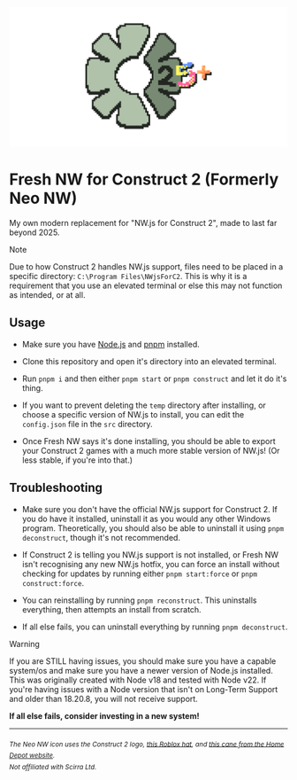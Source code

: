 ![icon as scuffed as the program](./icon_rm-banner.png)

# Fresh NW for Construct 2 (Formerly Neo NW)
My own modern replacement for "NW.js for Construct 2", made to last far beyond 2025.



> [!NOTE]
> Due to how Construct 2 handles NW.js support, files need to be placed in a specific directory: `C:\Program Files\NWjsForC2`. This is why it is a requirement that you use an elevated terminal or else this may not function as intended, or at all.

## Usage

- Make sure you have [Node.js](https://nodejs.org) and [pnpm](https://pnpm.io) installed.

- Clone this repository and open it's directory into an elevated terminal.

- Run `pnpm i` and then either `pnpm start` or `pnpm construct` and let it do it's thing.

- If you want to prevent deleting the `temp` directory after installing, or choose a specific version of NW.js to install, you can edit the `config.json` file in the `src` directory.

- Once Fresh NW says it's done installing, you should be able to export your Construct 2 games with a much more stable version of NW.js! (Or less stable, if you're into that.)
      
## Troubleshooting

- Make sure you don't have the official NW.js support for Construct 2. If you do have it installed, uninstall it as you would any other Windows program. Theoretically, you should also be able to uninstall it using `pnpm deconstruct`, though it's not recommended.

- If Construct 2 is telling you NW.js support is not installed, or Fresh NW isn't recognising any new NW.js hotfix, you can force an install without checking for updates by running either `pnpm start:force` or `pnpm construct:force`.

- You can reinstalling by running `pnpm reconstruct`. This uninstalls everything, then attempts an install from scratch.

- If all else fails, you can uninstall everything by running `pnpm deconstruct`.


> [!WARNING]
>
> If you are STILL having issues, you should make sure you have a capable system/os and make sure you have a newer version of Node.js installed. This was originally created with Node v18 and tested with Node v22. If you're having issues with a Node version that isn't on Long-Term Support and older than 18.20.8, you will not receive support.
>
> **If all else fails, consider investing in a new system!**
>

----

<sub><i>The Neo NW icon uses the Construct 2 logo, <a href="https://www.roblox.com/catalog/122415713240099/Sonic-Ova-Movie-Iconic-Pink-Hat">this Roblox hat</a>, and <a href="https://www.homedepot.com/p/Brazos-Walking-Sticks-37-in-Twisted-Walnut-Walking-Cane-502-3000-0281/205856200">this cane from the Home Depot website</a>.</i></sub>       
<sub><i>Not affiliated with Scirra Ltd.</i></sub>